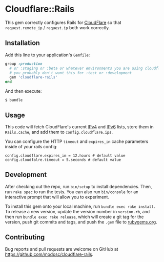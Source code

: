 # Cloudflare::Rails

This gem correctly configures Rails for [CloudFlare](https://www.cloudflare.com) so that `request.remote_ip` / `request.ip` both work correctly.

## Installation

Add this line to your application's `Gemfile`:

```ruby
group :production
  # or :staging or :beta or whatever environments you are using cloudflare in.
  # you probably don't want this for :test or :development
  gem 'cloudflare-rails'
end
```

And then execute:

    $ bundle

## Usage

This code will fetch CloudFlare's current [IPv4](https://www.cloudflare.com/ips-v4) and [IPv6](https://www.cloudflare.com/ips-v6) lists, store them in `Rails.cache`, and add them to `config.cloudflare.ips`.

You can configure the HTTP `timeout` and `expires_in` cache parameters inside of your rails config:
```
config.cloudflare.expires_in = 12.hours # default value
config.cloudfalre.timeout = 5.seconds # default value
```

## Development

After checking out the repo, run `bin/setup` to install dependencies. Then, run `rake spec` to run the tests. You can also run `bin/console` for an interactive prompt that will allow you to experiment.

To install this gem onto your local machine, run `bundle exec rake install`. To release a new version, update the version number in `version.rb`, and then run `bundle exec rake release`, which will create a git tag for the version, push git commits and tags, and push the `.gem` file to [rubygems.org](https://rubygems.org).

## Contributing

Bug reports and pull requests are welcome on GitHub at https://github.com/modosc/cloudflare-rails.
